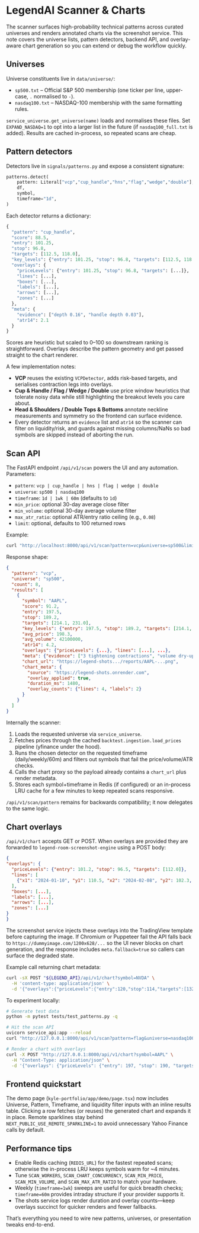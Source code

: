 # LegendAI Scanner & Charts

The scanner surfaces high-probability technical patterns across curated universes and renders annotated charts via the screenshot service. This note covers the universe lists, pattern detectors, backend API, and overlay-aware chart generation so you can extend or debug the workflow quickly.

## Universes

Universe constituents live in `data/universe/`:

- `sp500.txt` – Official S&P 500 membership (one ticker per line, upper-case, `.` normalised to `-`).
- `nasdaq100.txt` – NASDAQ-100 membership with the same formatting rules.

`service_universe.get_universe(name)` loads and normalises these files. Set `EXPAND_NASDAQ=1` to opt into a larger list in the future (if `nasdaq100_full.txt` is added). Results are cached in-process, so repeated scans are cheap.

## Pattern detectors

Detectors live in `signals/patterns.py` and expose a consistent signature:

```python
patterns.detect(
    pattern: Literal["vcp","cup_handle","hns","flag","wedge","double"],
    df,
    symbol,
    timeframe="1d",
)
```

Each detector returns a dictionary:

```python
{
  "pattern": "cup_handle",
  "score": 88.5,
  "entry": 101.25,
  "stop": 96.8,
  "targets": [112.5, 118.0],
  "key_levels": {"entry": 101.25, "stop": 96.8, "targets": [112.5, 118.0]},
  "overlays": {
    "priceLevels": {"entry": 101.25, "stop": 96.8, "targets": [...]},
    "lines": [...],
    "boxes": [...],
    "labels": [...],
    "arrows": [...],
    "zones": [...]
  },
  "meta": {
    "evidence": ["depth 0.16", "handle depth 0.03"],
    "atr14": 2.1
  }
}
```

Scores are heuristic but scaled to 0–100 so downstream ranking is straightforward. Overlays describe the pattern geometry and get passed straight to the chart renderer.

A few implementation notes:

- **VCP** reuses the existing `VCPDetector`, adds risk-based targets, and serialises contraction legs into overlays.
- **Cup & Handle / Flag / Wedge / Double** use price window heuristics that tolerate noisy data while still highlighting the breakout levels you care about.
- **Head & Shoulders / Double Tops & Bottoms** annotate neckline measurements and symmetry so the frontend can surface evidence.
- Every detector returns an `evidence` list and `atr14` so the scanner can filter on liquidity/risk, and guards against missing columns/NaNs so bad symbols are skipped instead of aborting the run.

## Scan API

The FastAPI endpoint `/api/v1/scan` powers the UI and any automation. Parameters:

- `pattern`: `vcp | cup_handle | hns | flag | wedge | double`
- `universe`: `sp500 | nasdaq100`
- `timeframe`: `1d | 1wk | 60m` (defaults to `1d`)
- `min_price`: optional 30-day average close filter
- `min_volume`: optional 30-day average volume filter
- `max_atr_ratio`: optional ATR/entry ratio ceiling (e.g., `0.08`)
- `limit`: optional, defaults to 100 returned rows

Example:

```bash
curl "http://localhost:8000/api/v1/scan?pattern=vcp&universe=sp500&limit=50"
```

Response shape:

```json
{
  "pattern": "vcp",
  "universe": "sp500",
  "count": 8,
  "results": [
    {
      "symbol": "AAPL",
      "score": 91.2,
      "entry": 197.5,
      "stop": 189.2,
      "targets": [214.1, 231.0],
      "key_levels": {"entry": 197.5, "stop": 189.2, "targets": [214.1, 231.0]},
      "avg_price": 198.3,
      "avg_volume": 42100000,
      "atr14": 4.2,
      "overlays": {"priceLevels": {...}, "lines": [...], ...},
      "meta": {"evidence": ["3 tightening contractions", "volume dry-up confirmed"]},
      "chart_url": "https://legend-shots.../reports/AAPL-...png",
      "chart_meta": {
        "source": "https://legend-shots.onrender.com",
        "overlay_applied": true,
        "duration_ms": 1480,
        "overlay_counts": {"lines": 4, "labels": 2}
      }
    }
  ]
}
```

Internally the scanner:

1. Loads the requested universe via `service_universe`.
2. Fetches prices through the cached `backtest.ingestion.load_prices` pipeline (yfinance under the hood).
3. Runs the chosen detector on the requested timeframe (daily/weekly/60m) and filters out symbols that fail the price/volume/ATR checks.
4. Calls the chart proxy so the payload already contains a `chart_url` plus render metadata.
5. Stores each symbol+timeframe in Redis (if configured) or an in-process LRU cache for a few minutes to keep repeated scans responsive.

`/api/v1/scan/pattern` remains for backwards compatibility; it now delegates to the same logic.

## Chart overlays

`/api/v1/chart` accepts GET or POST. When overlays are provided they are forwarded to `legend-room-screenshot-engine` using a POST body:

```json
{
"overlays": {
  "priceLevels": {"entry": 101.2, "stop": 96.5, "targets": [112.0]},
  "lines": [
    {"x1": "2024-01-10", "y1": 110.5, "x2": "2024-02-08", "y2": 102.3, "dash": true}
  ],
  "boxes": [...],
  "labels": [...],
  "arrows": [...],
  "zones": [...]
}
}
```

The screenshot service injects these overlays into the TradingView template before capturing the image. If Chromium or Puppeteer fail the API falls back to `https://dummyimage.com/1200x628/...` so the UI never blocks on chart generation, and the response includes `meta.fallback=true` so callers can surface the degraded state.

Example call returning chart metadata:

```bash
curl -sX POST "${LEGEND_API}/api/v1/chart?symbol=NVDA" \
  -H 'content-type: application/json' \
  -d '{"overlays":{"priceLevels":{"entry":120,"stop":114,"targets":[132]},"lines":[{"x1":"2024-04-01","y1":118,"x2":"2024-05-01","y2":115,"dash":true}],"zones":[{"x1":"2024-05-10","x2":"2024-05-25","y1":118,"y2":122,"color":"#1e88e5","opacity":0.18}]}}' | jq
```

To experiment locally:

```bash
# Generate test data
python -m pytest tests/test_patterns.py -q

# Hit the scan API
uvicorn service_api:app --reload
curl "http://127.0.0.1:8000/api/v1/scan?pattern=flag&universe=nasdaq100&limit=20"

# Render a chart with overlays
curl -X POST "http://127.0.0.1:8000/api/v1/chart?symbol=AAPL" \
  -H "Content-Type: application/json" \
  -d '{"overlays": {"priceLevels": {"entry": 197, "stop": 190, "targets": [210]}, "lines": []}}'
```

## Frontend quickstart

The demo page (`kyle-portfolio/app/demo/page.tsx`) now includes Universe, Pattern, Timeframe, and liquidity filter inputs with an inline results table. Clicking a row fetches (or reuses) the generated chart and expands it in place. Remote sparklines stay behind `NEXT_PUBLIC_USE_REMOTE_SPARKLINE=1` to avoid unnecessary Yahoo Finance calls by default.

## Performance tips

- Enable Redis caching (`REDIS_URL`) for the fastest repeated scans; otherwise the in-process LRU keeps symbols warm for ~4 minutes.
- Tune `SCAN_WORKERS`, `SCAN_CHART_CONCURRENCY`, `SCAN_MIN_PRICE`, `SCAN_MIN_VOLUME`, and `SCAN_MAX_ATR_RATIO` to match your hardware.
- Weekly (`timeframe=1wk`) sweeps are useful for quick breadth checks; `timeframe=60m` provides intraday structure if your provider supports it.
- The shots service logs render duration and overlay counts—keep overlays succinct for quicker renders and fewer fallbacks.

That’s everything you need to wire new patterns, universes, or presentation tweaks end-to-end.
